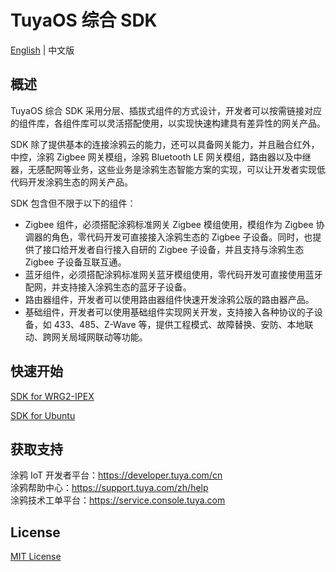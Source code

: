 # TuyaOS 综合 SDK

[English](./README.md) | 中文版

## 概述

TuyaOS 综合 SDK 采用分层、插拔式组件的方式设计，开发者可以按需链接对应的组件库，各组件库可以灵活搭配使用，以实现快速构建具有差异性的网关产品。

SDK 除了提供基本的连接涂鸦云的能力，还可以具备网关能力，并且融合红外，中控，涂鸦 Zigbee 网关模组，涂鸦 Bluetooth LE 网关模组，路由器以及中继器，无感配网等业务，这些业务是涂鸦生态智能方案的实现，可以让开发者实现低代码开发涂鸦生态的网关产品。  

SDK 包含但不限于以下的组件：  

- Zigbee 组件，必须搭配涂鸦标准网关 Zigbee 模组使用，模组作为 Zigbee 协调器的角色，零代码开发可直接接入涂鸦生态的 Zigbee 子设备。同时，也提供了接口给开发者自行接入自研的 Zigbee 子设备，并且支持与涂鸦生态 Zigbee 子设备互联互通。  
- 蓝牙组件，必须搭配涂鸦标准网关蓝牙模组使用，零代码开发可直接使用蓝牙配网，并支持接入涂鸦生态的蓝牙子设备。  
- 路由器组件，开发者可以使用路由器组件快速开发涂鸦公版的路由器产品。  
- 基础组件，开发者可以使用基础组件实现网关开发，支持接入各种协议的子设备，如 433、485、Z-Wave 等，提供工程模式、故障替换、安防、本地联动、跨网关局域网联动等功能。   

## 快速开始

[SDK for WRG2-IPEX](./WRG2-IPEX/README_zh.md)

[SDK for Ubuntu](./UBUNTU/README_zh.md)

## 获取支持

涂鸦 IoT 开发者平台：https://developer.tuya.com/cn  
涂鸦帮助中心：https://support.tuya.com/zh/help  
涂鸦技术工单平台：https://service.console.tuya.com  

## License

[MIT License](./LICENSE)
